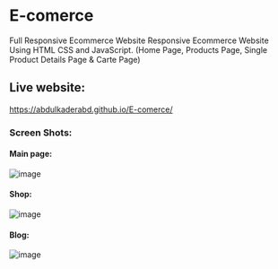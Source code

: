 # E-comerce
Full Responsive Ecommerce Website Responsive Ecommerce Website Using HTML CSS and JavaScript. (Home Page, Products Page, Single Product Details Page & Carte Page)

## Live website:
https://abdulkaderabd.github.io/E-comerce/

### Screen Shots:
#### Main page:
![image](https://github.com/user-attachments/assets/a45d3f8f-80dc-47a2-a2eb-d92103bdb0f2)


#### Shop:
![image](https://github.com/user-attachments/assets/25366d5c-b598-46d3-81fe-08c1fb56c8d7)


#### Blog:
![image](https://github.com/user-attachments/assets/f3fd9c47-785e-4d32-a6cb-ffe616c96f23)


